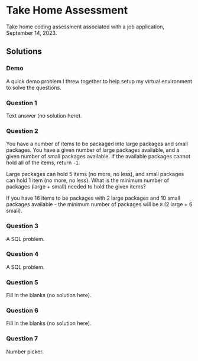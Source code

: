 # Take Home Assessment

Take home coding assessment associated with a job application, September 14, 2023.

## Solutions

### Demo
A quick demo problem I threw together to help setup my virtual environment to solve the
questions.

### Question 1
Text answer (no solution here).

### Question 2
You have a number of items to be packaged into large packages and small packages. You
have a given number of large packages available, and a given number of small packages
available. If the available packages cannot hold all of the items, return `-1`.

Large packages can hold 5 items (no more, no less), and small packages can hold 1 item
(no more, no less). What is the minimum number of packages (large + small) needed to
hold the given items?

If you have 16 items to be packages with 2 large packages and 10 small packages
available - the minimum number of packages will be `8` (2 large + 6 small).

### Question 3
A SQL problem.

### Question 4
A SQL problem.

### Question 5
Fill in the blanks (no solution here).

### Question 6
Fill in the blanks (no solution here).

### Question 7
Number picker.
